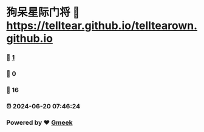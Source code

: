 # 狗呆星际门将 :link: https://telltear.github.io/telltearown.github.io 
### :page_facing_up: [1](https://telltear.github.io/telltearown.github.io/tag.html) 
### :speech_balloon: 0 
### :hibiscus: 16 
### :alarm_clock: 2024-06-20 07:46:24 
### Powered by :heart: [Gmeek](https://github.com/Meekdai/Gmeek)
